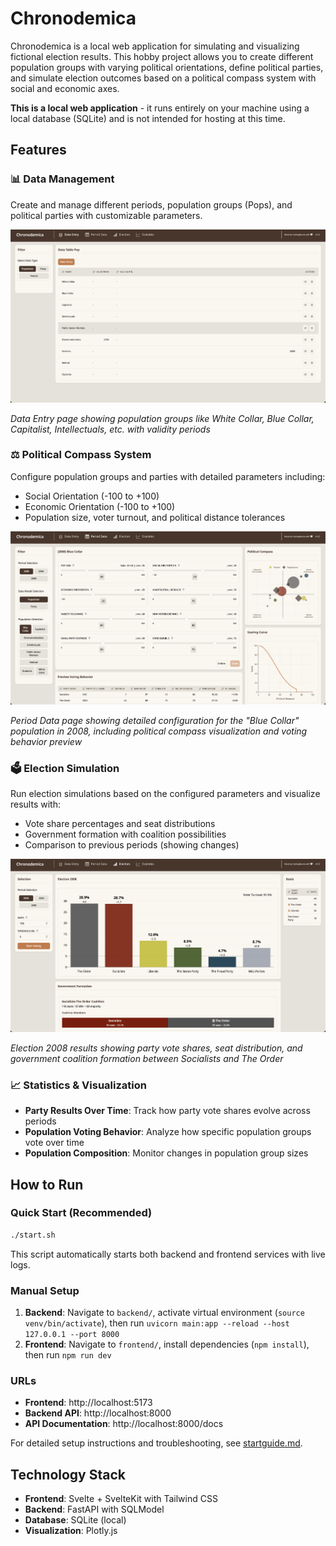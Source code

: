 # Chronodemica

Chronodemica is a local web application for simulating and visualizing fictional election results. This hobby project allows you to create different population groups with varying political orientations, define political parties, and simulate election outcomes based on a political compass system with social and economic axes.

**This is a local web application** - it runs entirely on your machine using a local database (SQLite) and is not intended for hosting at this time.

## Features

### 📊 Data Management
Create and manage different periods, population groups (Pops), and political parties with customizable parameters.

![Data Entry](screenshots/Chronodemica_data_entry.png)

*Data Entry page showing population groups like White Collar, Blue Collar, Capitalist, Intellectuals, etc. with validity periods*

### ⚖️ Political Compass System
Configure population groups and parties with detailed parameters including:
- Social Orientation (-100 to +100)
- Economic Orientation (-100 to +100)
- Population size, voter turnout, and political distance tolerances

![Period Data](screenshots/Chronodemica_period_data.png)

*Period Data page showing detailed configuration for the "Blue Collar" population in 2008, including political compass visualization and voting behavior preview*

### 🗳️ Election Simulation
Run election simulations based on the configured parameters and visualize results with:
- Vote share percentages and seat distributions
- Government formation with coalition possibilities
- Comparison to previous periods (showing changes)

![Election Results](screenshots/Chronodemica_election.png)

*Election 2008 results showing party vote shares, seat distribution, and government coalition formation between Socialists and The Order*

### 📈 Statistics & Visualization
- **Party Results Over Time**: Track how party vote shares evolve across periods
- **Population Voting Behavior**: Analyze how specific population groups vote over time
- **Population Composition**: Monitor changes in population group sizes

## How to Run

### Quick Start (Recommended)
```bash
./start.sh
```

This script automatically starts both backend and frontend services with live logs.

### Manual Setup
1. **Backend**: Navigate to `backend/`, activate virtual environment (`source venv/bin/activate`), then run `uvicorn main:app --reload --host 127.0.0.1 --port 8000`
2. **Frontend**: Navigate to `frontend/`, install dependencies (`npm install`), then run `npm run dev`

### URLs
- **Frontend**: http://localhost:5173
- **Backend API**: http://localhost:8000
- **API Documentation**: http://localhost:8000/docs

For detailed setup instructions and troubleshooting, see [startguide.md](startguide.md).

## Technology Stack
- **Frontend**: Svelte + SvelteKit with Tailwind CSS
- **Backend**: FastAPI with SQLModel
- **Database**: SQLite (local)
- **Visualization**: Plotly.js
